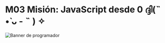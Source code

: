 # M03 Misión: JavaScript desde 0 ദ്ദി(˵ •̀ ᴗ - ˵ ) ✧
![Banner de programador](https://i.pinimg.com/originals/ca/26/2e/ca262e0354eea311c41134c3e4bc3bc2.gif)